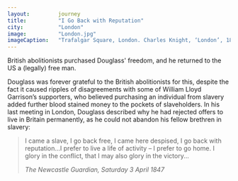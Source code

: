 ```yaml
---
layout: 		journey
title: 			"I Go Back with Reputation"
city:			"London"
image: 			"London.jpg"
imageCaption: 	"Trafalgar Square, London. Charles Knight, ‘London’, 1875, British Library Flickr"
---
```


British abolitionists purchased Douglass' freedom, and he returned to the US a (legally) free man.

 Douglass was forever grateful to the British abolitionists for this, despite the fact it caused ripples of disagreements with some of William Lloyd Garrison’s supporters, who believed purchasing an individual from slavery added further blood stained money to the pockets of slaveholders. In his last meeting in London, Douglass described why he had rejected offers to live in Britain permanently, as he could not abandon his fellow brethren in slavery:

>I came a slave, I go back free, I came here despised, I go back with reputation...I prefer to live a life of activity – I prefer to go home. I glory in the conflict, that I may also glory in the victory...
> <footer><cite>The Newcastle Guardian, Saturday 3 April 1847</cite></footer>

